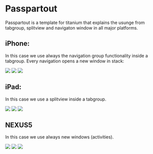 Passpartout
===========

Passpartout is a template for titanium that explains the usunge from tabgroup, splitview and navigaton window in all major platforms.

iPhone:
-----
In this case we use always the navigation group functionality inside a tabgroup. Every navigation opens a new window in stack:

![](https://raw.githubusercontent.com/AppWerft/Passpartout/master/screens/iOS%20Simulator%20Screen%20Shot%2012%20Aug%202015%2008.53.14.png)
![](https://raw.githubusercontent.com/AppWerft/Passpartout/master/screens/iOS%20Simulator%20Screen%20Shot%2012%20Aug%202015%2008.53.17.png)
![](https://raw.githubusercontent.com/AppWerft/Passpartout/master/screens/iOS%20Simulator%20Screen%20Shot%2012%20Aug%202015%2008.53.20.png)

iPad:
-----
In this case we use a splitview inside a tabgroup. 

![](https://raw.githubusercontent.com/AppWerft/Passpartout/master/screens/iOS%20Simulator%20Screen%20Shot%2012%20Aug%202015%2008.53.57.png)
![](https://raw.githubusercontent.com/AppWerft/Passpartout/master/screens/iOS%20Simulator%20Screen%20Shot%2012%20Aug%202015%2008.53.59.png)
![](https://raw.githubusercontent.com/AppWerft/Passpartout/master/screens/iOS%20Simulator%20Screen%20Shot%2012%20Aug%202015%2008.54.02.png)


NEXUS5
------
In this case we use always new windows (activities).

![](https://raw.githubusercontent.com/AppWerft/Passpartout/master/screens/Screenshot_2015-08-11-19-09-32.png)
![](https://raw.githubusercontent.com/AppWerft/Passpartout/master/screens/Screenshot_2015-08-11-19-09-38.png)
![](https://raw.githubusercontent.com/AppWerft/Passpartout/master/screens/Screenshot_2015-08-11-19-09-43.png)